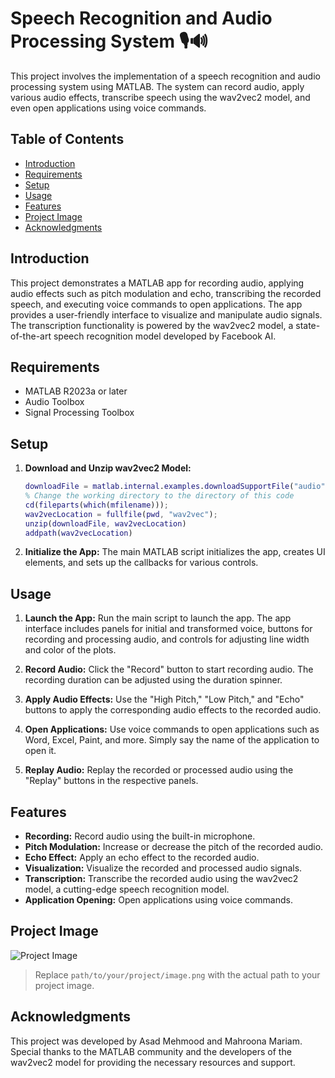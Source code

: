 # Speech Recognition and Audio Processing System 🎙🔊

This project involves the implementation of a speech recognition and audio processing system using MATLAB. The system can record audio, apply various audio effects, transcribe speech using the wav2vec2 model, and even open applications using voice commands.

## Table of Contents
- [Introduction](#introduction)
- [Requirements](#requirements)
- [Setup](#setup)
- [Usage](#usage)
- [Features](#features)
- [Project Image](#project-image)
- [Acknowledgments](#acknowledgments)

## Introduction
This project demonstrates a MATLAB app for recording audio, applying audio effects such as pitch modulation and echo, transcribing the recorded speech, and executing voice commands to open applications. The app provides a user-friendly interface to visualize and manipulate audio signals. The transcription functionality is powered by the wav2vec2 model, a state-of-the-art speech recognition model developed by Facebook AI.

## Requirements
- MATLAB R2023a or later
- Audio Toolbox
- Signal Processing Toolbox

## Setup
1. **Download and Unzip wav2vec2 Model:**
    ```matlab
    downloadFile = matlab.internal.examples.downloadSupportFile("audio","wav2vec2/wav2vec2-base-960.zip");
    % Change the working directory to the directory of this code
    cd(fileparts(which(mfilename)));
    wav2vecLocation = fullfile(pwd, "wav2vec");
    unzip(downloadFile, wav2vecLocation)
    addpath(wav2vecLocation)
    ```

2. **Initialize the App:**
    The main MATLAB script initializes the app, creates UI elements, and sets up the callbacks for various controls.

## Usage
1. **Launch the App:**
    Run the main script to launch the app. The app interface includes panels for initial and transformed voice, buttons for recording and processing audio, and controls for adjusting line width and color of the plots.

2. **Record Audio:**
    Click the "Record" button to start recording audio. The recording duration can be adjusted using the duration spinner.

3. **Apply Audio Effects:**
    Use the "High Pitch," "Low Pitch," and "Echo" buttons to apply the corresponding audio effects to the recorded audio.

4. **Open Applications:**
    Use voice commands to open applications such as Word, Excel, Paint, and more. Simply say the name of the application to open it.

5. **Replay Audio:**
    Replay the recorded or processed audio using the "Replay" buttons in the respective panels.

## Features
- **Recording:** Record audio using the built-in microphone.
- **Pitch Modulation:** Increase or decrease the pitch of the recorded audio.
- **Echo Effect:** Apply an echo effect to the recorded audio.
- **Visualization:** Visualize the recorded and processed audio signals.
- **Transcription:** Transcribe the recorded audio using the wav2vec2 model, a cutting-edge speech recognition model.
- **Application Opening:** Open applications using voice commands.

## Project Image
![Project Image](path/to/your/project/image.png)
> Replace `path/to/your/project/image.png` with the actual path to your project image.

## Acknowledgments
This project was developed by Asad Mehmood and Mahroona Mariam. Special thanks to the MATLAB community and the developers of the wav2vec2 model for providing the necessary resources and support.

